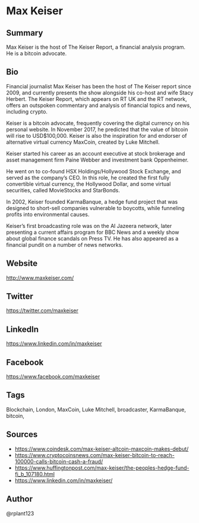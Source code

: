 # Max Keiser

## Summary
Max Keiser is the host of The Keiser Report, a financial analysis program. He is a bitcoin advocate.

## Bio
Financial journalist Max Keiser has been the host of The Keiser report since 2009, and currently presents the show alongside his co-host and wife Stacy Herbert. The Keiser Report, which appears on RT UK and the RT network, offers an outspoken commentary and analysis of financial topics and news, including crypto.

Keiser is a bitcoin advocate, frequently covering the digital currency on his personal website. In November 2017, he predicted that the value of bitcoin will rise to USD$100,000. Keiser is also the inspiration for and endorser of alternative virtual currency MaxCoin, created by Luke Mitchell.

Keiser started his career as an account executive at stock brokerage and asset management firm Paine Webber and investment bank Oppenheimer. 

He went on to co-found HSX Holdings/Hollywood Stock Exchange, and served as the company’s CEO. In this role, he created the first fully convertible virtual currency, the Hollywood Dollar, and some virtual securities, called MovieStocks and StarBonds. 

In 2002, Keiser founded KarmaBanque, a hedge fund project that was designed to short-sell companies vulnerable to boycotts, while funneling profits into environmental causes.

Keiser’s first broadcasting role was on the Al Jazeera network, later presenting a current affairs program for BBC News and a weekly show about global finance scandals on Press TV. He has also appeared as a financial pundit on a number of news networks.

## Website
http://www.maxkeiser.com/

## Twitter
https://twitter.com/maxkeiser

## LinkedIn
https://www.linkedin.com/in/maxkeiser

## Facebook
https://www.facebook.com/maxkeiser

## Tags
Blockchain, London, MaxCoin, Luke Mitchell, broadcaster, KarmaBanque, bitcoin, 

## Sources
- https://www.coindesk.com/max-keiser-altcoin-maxcoin-makes-debut/
- https://www.cryptocoinsnews.com/max-keiser-bitcoin-to-reach-100000-calls-bitcoin-cash-a-fraud/
- https://www.huffingtonpost.com/max-keiser/the-peoples-hedge-fund-fi_b_107180.html
- https://www.linkedin.com/in/maxkeiser/

## Author
@rplant123
